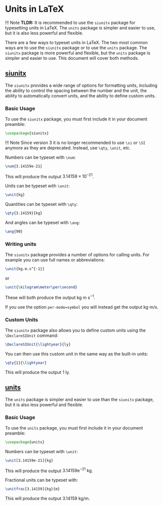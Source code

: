 # Units in LaTeX

!!! Note
    **TLDR:** It is recommended to use the `siunitx` package for typesetting units in LaTeX. The `units` package is simpler
    and easier to use, but it is also less powerful and flexible.

There are a few ways to typeset units in LaTeX. The two most common ways are to use the `siunitx` package or to use 
the `units` package. The `siunitx` package is more powerful and flexible, but the `units` package is simpler and 
easier to use. This document will cover both methods.

## [siunitx](https://ctan.org/pkg/siunitx)

The `siunitx` provides a wide range of options for formatting units, including the ability to control the spacing 
between the number and the unit, the ability to automatically convert units, and the ability to define custom units.

### Basic Usage

To use the `siunitx` package, you must first include it in your document preamble:

```latex
\usepackage{siunitx}
```

!!! Note
    Since version 3 it is no longer recommended to use `\si` or `\SI` anymore as they are deprecated. Instead, 
    use `\qty`, `\unit`, etc.

Numbers can be typeset with `\num`:

```latex
\num{3.14159e-21}
```

This will produce the output $3.14159 \times 10^{-21}$.

Units can be typeset with `\unit`:

```latex
\unit{kg}
```

Quantities can be typeset with `\qty`:

```latex
\qty{3.14159}{kg}
```

And angles can be typeset with `\ang`:

```latex
\ang{90}
```

### Writing units

The `siunitx` package provides a number of options for calling units. For example you can use full names or 
abbreviations:

```latex
\unit{kg.m.s^{-1}}
```

or

```latex
\unit{\kilogram\meter\per\second}
```

These will both produce the output $\text{kg m s}^{-1}$.

If you use the option `per-mode=symbol` you will instead get the output $\text{kg m/s}$.


### Custom Units

The `siunitx` package also allows you to define custom units using the `\DeclareSIUnit` command:

```latex
\DeclareSIUnit{\lightyear}{ly}
```

You can then use this custom unit in the same way as the built-in units:

```latex
\qty{1}{\lightyear}
```
    
This will produce the output $1 \text{ ly}$.


## [units](https://ctan.org/pkg/units)

The `units` package is simpler and easier to use than the `siunitx` package, but it is also less powerful and flexible.

### Basic Usage

To use the `units` package, you must first include it in your document preamble:

```latex
\usepackage{units}
```

Numbers can be typeset with `\unit`:

```latex
\unit[3.14159e-21]{kg}
```

This will produce the output $3.14159\text{e}^{-21} \text{ kg}$.

Fractional units can be typeset with:

```latex
\unitfrac[3.14159]{kg}{m}
```

This will produce the output $3.14159 \text{ kg/m}$.

